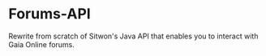 Forums-API
==========

Rewrite from scratch of Sitwon's Java API that enables you to interact with Gaia Online forums.